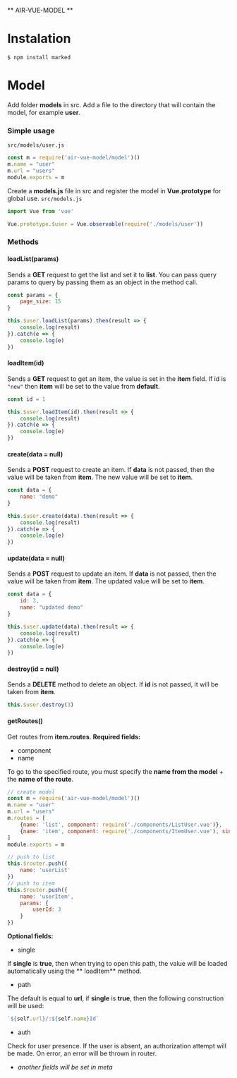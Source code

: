 ** AIR-VUE-MODEL **

# Instalation

`$ npm install marked`

# Model

Add folder **models** in src. Add a file to the directory that will contain the model, for example **user**.

### Simple usage

`src/models/user.js`

```javascript
const m = require('air-vue-model/model')()
m.name = "user"
m.url = "users"
module.exports = m
```

Create a **models.js** file in src and register the model in **Vue.prototype** for global use.
`src/models.js`

```javascript
import Vue from 'vue'

Vue.prototype.$user = Vue.observable(require('./models/user'))
```

### Methods

#### loadList(params)

Sends a **GET** request to get the list and set it to **list**. You can pass query params to query by passing them as an
object in the method call.

```javascript
const params = {
    page_size: 15
}

this.$user.loadList(params).then(result => {
    console.log(result)
}).catch(e => {
    console.log(e)
})
```

#### loadItem(id)

Sends a **GET** request to get an item, the value is set in the **item** field. If id is `"new"` then **item** will be
set to the value from **default**.

```javascript
const id = 1

this.$user.loadItem(id).then(result => {
    console.log(result)
}).catch(e => {
    console.log(e)
})
```

#### create(data = null)

Sends a **POST** request to create an item. If **data** is not passed, then the value will be taken from **item**. The
new value will be set to **item**.

```javascript
const data = {
    name: "demo"
}

this.$user.create(data).then(result => {
    console.log(result)
}).catch(e => {
    console.log(e)
})
```

#### update(data = null)

Sends a **POST** request to update an item. If **data** is not passed, then the value will be taken from **item**. The
updated value will be set to **item**.

```javascript
const data = {
    id: 3,
    name: "updated demo"
}

this.$user.update(data).then(result => {
    console.log(result)
}).catch(e => {
    console.log(e)
})
```

#### destroy(id = null)

Sends a **DELETE** method to delete an object. If **id** is not passed, it will be taken from **item**.

```javascript
this.$user.destroy(3)
```

#### getRoutes()

Get routes from **item.routes**.
**Required fields:**

- component
- name

To go to the specified route, you must specify the **name from the model** + the **name of the route**.

```javascript
// create model
const m = require('air-vue-model/model')()
m.name = "user"
m.url = "users"
m.routes = [
    {name: 'list', component: require('./components/ListUser.vue')},
    {name: 'item', component: require('./components/ItemUser.vue'), single: true}
]
module.exports = m

// push to list
this.$router.push({
    name: 'userList'
})
// push to item
this.$router.push({
    name: 'userItem',
    params: {
        userId: 3
    }
})
```

**Optional fields:**

- single

If **single** is **true**, then when trying to open this path, the value will be loaded automatically using the **
loadItem** method.

- path

The default is equal to **url**, if **single** is **true**, then the following construction will be used:

```javascript
`${self.url}/:${self.name}Id`
```

- auth

Check for user presence. If the user is absent, an authorization attempt will be made. On error, an error will be thrown
in router.

- *another fields will be set in meta*
